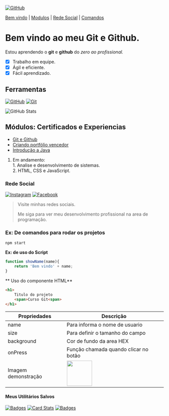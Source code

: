 
[![GitHub](https://img.shields.io/badge/GitHub-100000?style=for-the-badge&logo=github&logoColor=white)](https://github.com/DevKelvim)

[Bem vindo](#bem-vindo-ao-meu-git-e-github) |
[Modulos](#Certificados) |
[Rede Social](#rede-social) |
[Comandos](#comando-para-rodar-o-projeto)



# Bem vindo ao meu Git e Github.
Estou aprendendo o **git** e **github** do _zero ao profissional._


- [x] Trabalho em equipe.
- [x] Ágil e eficiente.
- [x] Fácil aprendizado.

## Ferramentas
[![GitHub](https://img.shields.io/badge/GitHub-000?style=for-the-badge&logo=github&logoColor=30A3DC)](https://docs.github.com/)
[![Git](https://img.shields.io/badge/Git-000?style=for-the-badge&logo=git&logoColor=E94D5F)](https://git-scm.com/doc) 

![GitHub Stats](https://github-readme-stats.vercel.app/api?username=DevKelvim&theme=transparent&bg_color=000&border_color=30A3DC&show_icons=true&icon_color=30A3DC&title_color=E94D5F&text_color=FFF)

## Módulos: Certificados e Experiencias
* [Git e Github](https://www.dio.me/certificate/YR2SYQEH)
* [Criando portfólio vencedor](https://www.dio.me/certificate/Q8PJEDUH)
* [Introdução a Java](https://www.dio.me/certificate/XIZSG4A2)

1. Em andamento:  
        1. Analise e desenvolvimento de sistemas.   
        2. HTML, CSS e JavaScript.

### Rede Social
[![Instagram](https://img.shields.io/badge/-Instagram-%23E4405F?style=for-the-badge&logo=instagram&logoColor=white)](https://www.instagram.com/kelvimtairan/)
[![Facebook](https://img.shields.io/badge/Facebook-1877F2?style=for-the-badge&logo=facebook&logoColor=white)](https://www.facebook.com/profile.php?id=100008374305084)

>Visite minhas redes sociais.
>
>Me siga para ver meu desenvolvimento profissional na area de programação.

### Ex: De comandos para rodar os projetos

```
npm start
```

**Ex: de uso do Script**
````js
function showName(name){
    return 'Bem vindo' + name;
}

````
** Uso do componente HTML**
````HTML
<h1>
    Titulo do projeto
    <span>Curso Git<span>
</h1>
````
Propriedades | Descrição
------------ | --------
name | Para informa o nome de usuario
size | Para definir o tamanho do campo
background | Cor de fundo da area HEX
onPress | Função chamada quando clicar no botão
Imagem demonstração |   <img src="https://enotas.com.br/blog/wp-content/uploads/2021/02/github.gif" width="80"/>



#### Meus Utilitários Salvos

[![Badges](https://img.shields.io/badge/Badges-30A3DC?style=for-the-badge)](https://github.com/digitalinnovationone/dio-lab-open-source/blob/main/utils/badges/badges.md)
[![Card Stats](https://img.shields.io/badge/Card%20Stats-E94D5F?style=for-the-badge)](https://github.com/digitalinnovationone/dio-lab-open-source/blob/main/utils/cards/github-stats.md)
[![Badges](https://img.shields.io/badge/Card%20Streak%20States-30A3DC?style=for-the-badge)](https://github.com/digitalinnovationone/dio-lab-open-source/blob/main/utils/cards/github-streak-stats.md)
